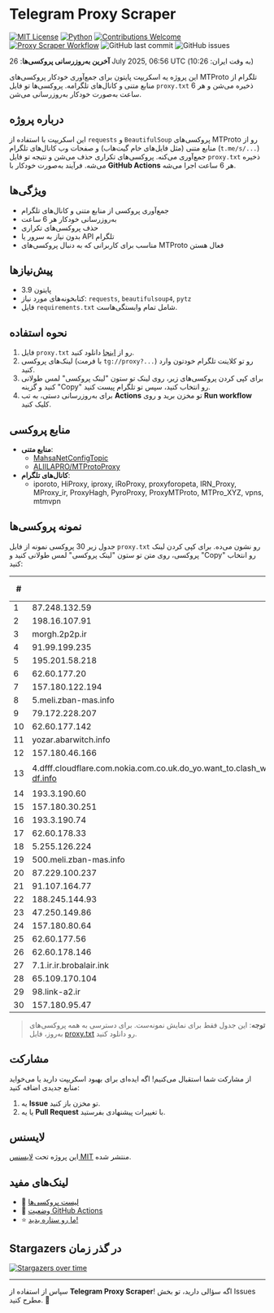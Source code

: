 # Telegram Proxy Scraper

[![MIT License](https://img.shields.io/badge/license-MIT-blue.svg)](https://opensource.org/licenses/MIT)
[![Python](https://img.shields.io/badge/python-3.9-blue)](https://www.python.org/downloads/)
[![Contributions Welcome](https://img.shields.io/badge/contributions-welcome-brightgreen.svg?style=flat)](https://github.com/tinde29/telegram-proxy-scraper/issues)
[![Proxy Scraper Workflow](https://github.com/tinde29/telegram-proxy-scraper/actions/workflows/scraper.yml/badge.svg)](https://github.com/tinde29/telegram-proxy-scraper/actions/workflows/scraper.yml)
![GitHub last commit](https://img.shields.io/github/last-commit/tinde29/telegram-proxy-scraper)
![GitHub issues](https://img.shields.io/github/issues/tinde29/telegram-proxy-scraper)

**آخرین به‌روزرسانی پروکسی‌ها**: 26 July 2025, 06:56 UTC (به وقت ایران: 10:26)

این پروژه یه اسکریپت پایتون برای جمع‌آوری خودکار پروکسی‌های MTProto تلگرام از منابع متنی و کانال‌های تلگرامه. پروکسی‌ها تو فایل `proxy.txt` ذخیره می‌شن و هر 6 ساعت به‌صورت خودکار به‌روزرسانی می‌شن.

## درباره پروژه

این اسکریپت با استفاده از `requests` و `BeautifulSoup` پروکسی‌های MTProto رو از منابع متنی (مثل فایل‌های خام گیت‌هاب) و صفحات وب کانال‌های تلگرام (`t.me/s/...`) جمع‌آوری می‌کنه. پروکسی‌های تکراری حذف می‌شن و نتیجه تو فایل `proxy.txt` ذخیره می‌شه. فرآیند به‌صورت خودکار با **GitHub Actions** هر 6 ساعت اجرا می‌شه.

## ویژگی‌ها
- جمع‌آوری پروکسی از منابع متنی و کانال‌های تلگرام
- به‌روزرسانی خودکار هر 6 ساعت
- حذف پروکسی‌های تکراری
- بدون نیاز به سرور یا API تلگرام
- مناسب برای کاربرانی که به دنبال پروکسی‌های MTProto فعال هستن

## پیش‌نیازها
- پایتون 3.9
- کتابخونه‌های مورد نیاز: `requests`, `beautifulsoup4`, `pytz`
- فایل `requirements.txt` شامل تمام وابستگی‌هاست.

## نحوه استفاده
1. فایل `proxy.txt` رو از [اینجا](proxy.txt) دانلود کنید.
2. لینک‌های پروکسی (با فرمت `tg://proxy?...`) رو تو کلاینت تلگرام خودتون وارد کنید.
3. برای کپی کردن پروکسی‌های زیر، روی لینک تو ستون "لینک پروکسی" لمس طولانی کنید و گزینه "Copy" رو انتخاب کنید، سپس تو تلگرام پیست کنید.
4. برای به‌روزرسانی دستی، به تب **Actions** تو مخزن برید و روی **Run workflow** کلیک کنید.

## منابع پروکسی
- **منابع متنی**:
  - [MahsaNetConfigTopic](https://raw.githubusercontent.com/MahsaNetConfigTopic/proxy/main/proxies.txt)
  - [ALIILAPRO/MTProtoProxy](https://raw.githubusercontent.com/ALIILAPRO/MTProtoProxy/main/proxy-list.txt)
- **کانال‌های تلگرام**:
  - iporoto, HiProxy, iproxy, iRoProxy, proxyforopeta, IRN_Proxy, MProxy_ir, ProxyHagh, PyroProxy, ProxyMTProto, MTPro_XYZ, vpns, mtmvpn

## نمونه پروکسی‌ها
جدول زیر 30 پروکسی نمونه از فایل `proxy.txt` رو نشون می‌ده. برای کپی کردن لینک پروکسی، روی متن تو ستون "لینک پروکسی" لمس طولانی کنید و "Copy" رو انتخاب کنید:

| #  | سرور (Server)       | پورت (Port) | وضعیت     | لینک پروکسی                     |
|----|---------------------|-------------|-----------|---------------------------------|
| 1 | 87.248.132.59 | 155 | فعال | `tg://proxy?server=87.248.132.59&port=155&secret=eeNEgYdJvXrFGRMCIMJdCQ` |
| 2 | 198.16.107.91 | 443 | فعال | `tg://proxy?server=198.16.107.91&port=443&secret=ee1603010200010001fc030386e24c3add76616e2e6e616a76612e636f6d` |
| 3 | morgh.2p2p.ir | 8080 | فعال | `tg://proxy?server=morgh.2p2p.ir&port=8080&secret=ee66881e6e1e6d1ff6666666616d66aeae686f73746972616e2e636c6f7564` |
| 4 | 91.99.199.235 | 443 | فعال | `tg://proxy?server=91.99.199.235&port=443&secret=eec862057ba49a7ecdf0ad4eb44cd5bb11646f776e6c6f61642e77696e646f77737570646174652e636f6d` |
| 5 | 195.201.58.218 | 155 | فعال | `tg://proxy?server=195.201.58.218&port=155&secret=ee0000f00f0f775555fffffff5006e2e696d656469612e737465616d706f77657265642e636f6d|[پروکسی](tg://proxy?server=49.12.7.170` |
| 6 | 62.60.177.20 | 443 | فعال | `tg://proxy?server=62.60.177.20&port=443&secret=eed77db43ee3721f0fcb40a4ff63b5cd276D656469612E737465616D706F77657265642E636F6D)__` |
| 7 | 157.180.122.194 | 551 | فعال | `tg://proxy?server=157.180.122.194&port=551&secret=79e344818749bd7ac519130220c25d09` |
| 8 | 5.meli.zban-mas.info | 8888 | فعال | `tg://proxy?server=5.meli.zban-mas.info&port=8888&secret=7gAA8A8Pd1VV____9QBuLmltZWRpYS5zdGVhbXBvd2VyZWQuY29t` |
| 9 | 79.172.228.207 | 70 | فعال | `tg://proxy?server=79.172.228.207&port=70&secret=ee0000f00f0f775555fffffff5006e2e696D656469612E737465616D706F77657265642E636F6D` |
| 10 | 62.60.177.142 | 443 | فعال | `tg://proxy?server=62.60.177.142&port=443&secret=7hYDAQIAAQAH8AMDhuJMOt1tZWRpYS5zdGVhbXBvd2VyZWQuY29tbWVkaWEuc3RlYW1wb3dlcmVkLmNvbQ` |
| 11 | yozar.abarwitch.info | 443 | فعال | `tg://proxy?server=yozar.abarwitch.info&port=443&secret=FgMBAgABAAH8AwOG4kw63Q==` |
| 12 | 157.180.46.166 | 8888 | فعال | `tg://proxy?server=157.180.46.166&port=8888&secret=dd1603010200010001fc030386e24c3add` |
| 13 | 4.dfff.cloudflare.com.nokia.com.co.uk.do_yo.want_to.clash_with.this.www.microsoft.com.there_is_no.place_like.localhost.www.bing.com.count_with_me.cyou.net.digikala.com.www.enamad.ir.www.google.com.again_to_fight.everyone.i_am.the_internet.zban-df.info | 8888 | فعال | `tg://proxy?server=4.dfff.cloudflare.com.nokia.com.co.uk.do_yo.want_to.clash_with.this.www.microsoft.com.there_is_no.place_like.localhost.www.bing.com.count_with_me.cyou.net.digikala.com.www.enamad.ir.www.google.com.again_to_fight.everyone.i_am.the_internet.zban-df.info&port=8888&secret=FgMBAgABAAH8AwOG4kw63Q` |
| 14 | 193.3.190.60 | 85 | فعال | `tg://proxy?server=193.3.190.60&port=85&secret=ee0000f00f0f775555fffffff5006e2e696d656469612e737465616d706f77657265642e636f6d` |
| 15 | 157.180.30.251 | 443 | فعال | `tg://proxy?server=157.180.30.251&port=443&secret=iORid5lJ237IiBMGYMQMdw` |
| 16 | 193.3.190.74 | 85 | فعال | `tg://proxy?server=193.3.190.74&port=85&secret=ee0c30628212cbbd7ac519130205525d1569612e737465616d706f77657265642e636f6d` |
| 17 | 62.60.178.33 | 443 | فعال | `tg://proxy?server=62.60.178.33&port=443&secret=7hYDAQIAAQAH8AMDhuJMOt1tZWRpYS5zdGVhbXBvd2VyZWQuY29tbWVkaWEuc3RlYW1wb3dlcmVkLmNvbQ)`` |
| 18 | 5.255.126.224 | 443 | فعال | `tg://proxy?server=5.255.126.224&port=443&secret=7hYDAQIAAQAB_AMDhuJMOt1tZWRpYS5zdGVhbXBvd2VyZWQuY29t` |
| 19 | 500.meli.zban-mas.info | 8888 | فعال | `tg://proxy?server=500.meli.zban-mas.info&port=8888&secret=7gAA8A8Pd1VV____9QBuLmltZWRpYS5zdGVhbXBvd2VyZWQuY29t` |
| 20 | 87.229.100.237 | 443 | فعال | `tg://proxy?server=87.229.100.237&port=443&secret=eeRighJJvXrFGRMCIMJdCQ` |
| 21 | 91.107.164.77 | 27 | فعال | `tg://proxy?server=91.107.164.77&port=27&secret=1320PuNyHw_LQKT_Y7XNJw==` |
| 22 | 188.245.144.93 | 443 | فعال | `tg://proxy?server=188.245.144.93&port=443&secret=eec862057ba49a7ecdf0ad4eb44cd5bb11646f776e6c6f61642e77696e646f77737570646174652e636f6d` |
| 23 | 47.250.149.86 | 443 | فعال | `tg://proxy?server=47.250.149.86&port=443&secret=ee0d99db994ed1ca453d83df742a2454ac617a7572652e6d6963726f736f66742e636f6d` |
| 24 | 157.180.80.64 | 8888 | فعال | `tg://proxy?server=157.180.80.64&port=8888&secret=FgMBAgABAAH8AwOG4kw63Q` |
| 25 | 62.60.177.56 | 443 | فعال | `tg://proxy?server=62.60.177.56&port=443&secret=7hYDAQIAAQAH8AMDhuJMOt1tZWRpYS5zdGVhbXBvd2VyZWQuY29tbWVkaWEuc3RlYW1wb3dlcmVkLmNvbQ)|` |
| 26 | 62.60.178.146 | 443 | فعال | `tg://proxy?server=62.60.178.146&port=443&secret=7hYDAQIAAQAH8AMDhuJMOt1tZWRpYS5zdGVhbXBvd2VyZWQuY29tbWVkaWEuc3RlYW1wb3dlcmVkLmNvbQ` |
| 27 | 7.1.ir.ir.brobalair.ink | 8888 | فعال | `tg://proxy?server=7.1.ir.ir.brobalair.ink&port=8888&secret=7gAA8A8Pd1VV____9QBuLmltZWRpYS5zdGVhbXBvd2VyZWQuY29t)__` |
| 28 | 65.109.170.104 | 100 | فعال | `tg://proxy?server=65.109.170.104&port=100&secret=c862057ba49a7ecdf0ad4eb44cd5bb11` |
| 29 | 98.link-a2.ir | 443 | فعال | `tg://proxy?server=98.link-a2.ir&port=443&secret=eed77db43ee3721f0fcb40a4ff63b5cd276D656469612E737465616D706F77657265642E636F6D` |
| 30 | 157.180.95.47 | 443 | فعال | `tg://proxy?server=157.180.95.47&port=443&secret=eeNEgYdJvXrFGRMCIMJdCQ` |


> **توجه**: این جدول فقط برای نمایش نمونه‌ست. برای دسترسی به همه پروکسی‌های به‌روز، فایل [proxy.txt](proxy.txt) رو دانلود کنید.

## مشارکت
از مشارکت شما استقبال می‌کنیم! اگه ایده‌ای برای بهبود اسکریپت دارید یا می‌خواید منابع جدیدی اضافه کنید:
1. یه **Issue** تو مخزن باز کنید.
2. یا یه **Pull Request** با تغییرات پیشنهادی بفرستید.

## لایسنس
این پروژه تحت [لایسنس MIT](LICENSE) منتشر شده.

## لینک‌های مفید
- 📄 [لیست پروکسی‌ها](proxy.txt)
- 🚀 [وضعیت GitHub Actions](https://github.com/tinde29/telegram-proxy-scraper/actions)
- ⭐ [ما رو ستاره بدید!](https://github.com/tinde29/telegram-proxy-scraper)

## Stargazers در گذر زمان
[![Stargazers over time](https://starchart.cc/tinde29/telegram-proxy-scraper.svg?variant=adaptive)](https://starchart.cc/tinde29/telegram-proxy-scraper)

---

سپاس از استفاده از **Telegram Proxy Scraper**! اگه سؤالی دارید، تو بخش Issues مطرح کنید. 🌟
